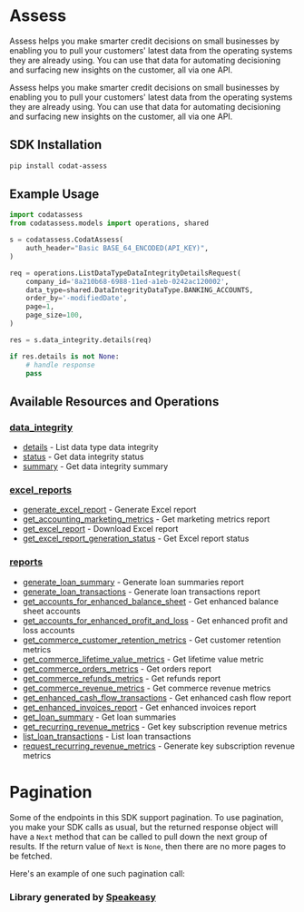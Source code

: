 # Assess

<!-- Start Codat Library Description -->
﻿Assess helps you make smarter credit decisions on small businesses by enabling you to pull your customers' latest data from the operating systems they are already using.
You can use that data for automating decisioning and surfacing new insights on the customer, all via one API.
<!-- End Codat Library Description -->
Assess helps you make smarter credit decisions on small businesses by enabling you to pull your customers' latest data from the operating systems they are already using.
You can use that data for automating decisioning and surfacing new insights on the customer, all via one API.

<!-- Start SDK Installation -->
## SDK Installation

```bash
pip install codat-assess
```
<!-- End SDK Installation -->

## Example Usage
<!-- Start SDK Example Usage -->
```python
import codatassess
from codatassess.models import operations, shared

s = codatassess.CodatAssess(
    auth_header="Basic BASE_64_ENCODED(API_KEY)",
)

req = operations.ListDataTypeDataIntegrityDetailsRequest(
    company_id='8a210b68-6988-11ed-a1eb-0242ac120002',
    data_type=shared.DataIntegrityDataType.BANKING_ACCOUNTS,
    order_by='-modifiedDate',
    page=1,
    page_size=100,
)

res = s.data_integrity.details(req)

if res.details is not None:
    # handle response
    pass
```
<!-- End SDK Example Usage -->

<!-- Start SDK Available Operations -->
## Available Resources and Operations


### [data_integrity](docs/sdks/dataintegrity/README.md)

* [details](docs/sdks/dataintegrity/README.md#details) - List data type data integrity
* [status](docs/sdks/dataintegrity/README.md#status) - Get data integrity status
* [summary](docs/sdks/dataintegrity/README.md#summary) - Get data integrity summary

### [excel_reports](docs/sdks/excelreports/README.md)

* [generate_excel_report](docs/sdks/excelreports/README.md#generate_excel_report) - Generate Excel report
* [get_accounting_marketing_metrics](docs/sdks/excelreports/README.md#get_accounting_marketing_metrics) - Get marketing metrics report
* [get_excel_report](docs/sdks/excelreports/README.md#get_excel_report) - Download Excel report
* [get_excel_report_generation_status](docs/sdks/excelreports/README.md#get_excel_report_generation_status) - Get Excel report status

### [reports](docs/sdks/reports/README.md)

* [generate_loan_summary](docs/sdks/reports/README.md#generate_loan_summary) - Generate loan summaries report
* [generate_loan_transactions](docs/sdks/reports/README.md#generate_loan_transactions) - Generate loan transactions report
* [get_accounts_for_enhanced_balance_sheet](docs/sdks/reports/README.md#get_accounts_for_enhanced_balance_sheet) - Get enhanced balance sheet accounts
* [get_accounts_for_enhanced_profit_and_loss](docs/sdks/reports/README.md#get_accounts_for_enhanced_profit_and_loss) - Get enhanced profit and loss accounts
* [get_commerce_customer_retention_metrics](docs/sdks/reports/README.md#get_commerce_customer_retention_metrics) - Get customer retention metrics
* [get_commerce_lifetime_value_metrics](docs/sdks/reports/README.md#get_commerce_lifetime_value_metrics) - Get lifetime value metric
* [get_commerce_orders_metrics](docs/sdks/reports/README.md#get_commerce_orders_metrics) - Get orders report
* [get_commerce_refunds_metrics](docs/sdks/reports/README.md#get_commerce_refunds_metrics) - Get refunds report
* [get_commerce_revenue_metrics](docs/sdks/reports/README.md#get_commerce_revenue_metrics) - Get commerce revenue metrics
* [get_enhanced_cash_flow_transactions](docs/sdks/reports/README.md#get_enhanced_cash_flow_transactions) - Get enhanced cash flow report
* [get_enhanced_invoices_report](docs/sdks/reports/README.md#get_enhanced_invoices_report) - Get enhanced invoices report
* [get_loan_summary](docs/sdks/reports/README.md#get_loan_summary) - Get loan summaries
* [get_recurring_revenue_metrics](docs/sdks/reports/README.md#get_recurring_revenue_metrics) - Get key subscription revenue metrics
* [list_loan_transactions](docs/sdks/reports/README.md#list_loan_transactions) - List loan transactions
* [request_recurring_revenue_metrics](docs/sdks/reports/README.md#request_recurring_revenue_metrics) - Generate key subscription revenue metrics
<!-- End SDK Available Operations -->



<!-- Start Dev Containers -->

<!-- End Dev Containers -->



<!-- Start Pagination -->
# Pagination

Some of the endpoints in this SDK support pagination. To use pagination, you make your SDK calls as usual, but the
returned response object will have a `Next` method that can be called to pull down the next group of results. If the
return value of `Next` is `None`, then there are no more pages to be fetched.

Here's an example of one such pagination call:


<!-- End Pagination -->

<!-- Placeholder for Future Speakeasy SDK Sections -->


### Library generated by [Speakeasy](https://docs.speakeasyapi.dev/docs/using-speakeasy/client-sdks)